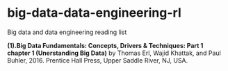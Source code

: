 # big-data-data-engineering-rl
Big data and data engineering reading list


**(1).Big Data Fundamentals: Concepts, Drivers & Techniques: Part 1 chapter 1 (Unerstanding Big Data)** by Thomas Erl, Wajid Khattak, and Paul Buhler, 2016. Prentice Hall Press, Upper Saddle River, NJ, USA. 
